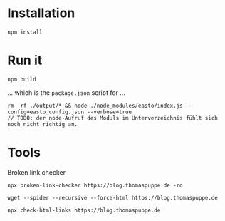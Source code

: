 # Installation

	npm install

# Run it

    npm build

... which is the `package.json` script for ...

    rm -rf ./output/* && node ./node_modules/easto/index.js --config=easto_config.json --verbose=true
    // TODO: der node-Aufruf des Moduls im Unterverzeichnis fühlt sich noch nicht richtig an.


# Tools

Broken link checker

    npx broken-link-checker https://blog.thomaspuppe.de -ro

    wget --spider --recursive --force-html https://blog.thomaspuppe.de

    npx check-html-links https://blog.thomaspuppe.de

